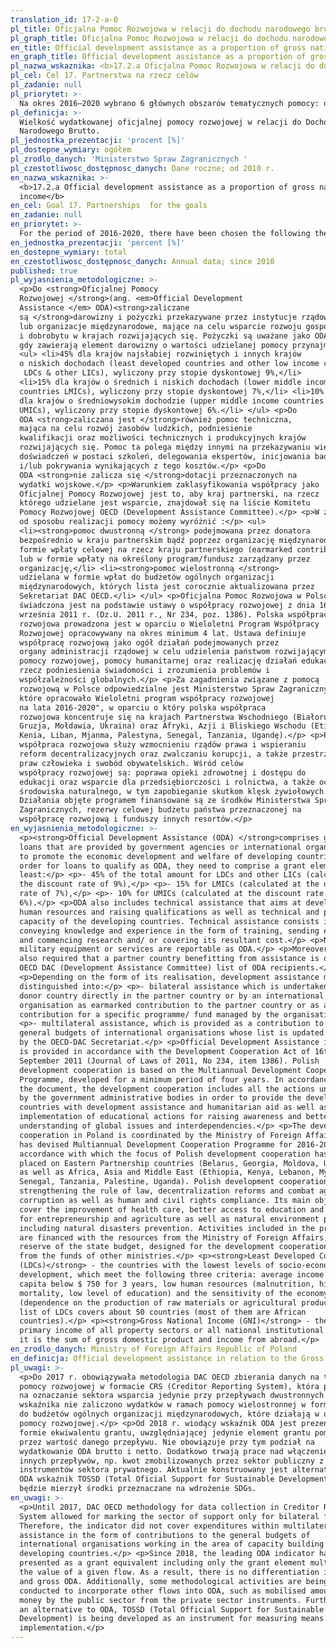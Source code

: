 ```yaml
---
translation_id: 17-2-a-0
pl_title: Oficjalna Pomoc Rozwojowa w relacji do dochodu narodowego brutto
pl_graph_title: Oficjalna Pomoc Rozwojowa w relacji do dochodu narodowego brutto
en_title: Official development assistance as a proportion of gross national income
en_graph_title: Official development assistance as a proportion of gross national income
pl_nazwa_wskaznika: <b>17.2.a Oficjalna Pomoc Rozwojowa w relacji do dochodu narodowego brutto</b>
pl_cel: Cel 17. Partnerstwa na rzecz celów
pl_zadanie: null
pl_priorytet: >-
  Na okres 2016–2020 wybrano 6 głównych obszarów tematycznych pomocy: dobre rządzenie, demokracja i prawa człowieka, kapitał ludzki, przedsiębiorczość i sektor prywatny, zrównoważone rolnictwo i rozwój obszarów wiejskich, ochrona środowiska
pl_definicja: >-
  Wielkość wydatkowanej oficjalnej pomocy rozwojowej w relacji do Dochodu
  Narodowego Brutto.
pl_jednostka_prezentacji: 'procent [%]'
pl_dostepne_wymiary: ogółem
pl_zrodlo_danych: 'Ministerstwo Spraw Zagranicznych '
pl_czestotliwosc_dostępnosc_danych: Dane roczne; od 2010 r.
en_nazwa_wskaznika: >-
  <b>17.2.a Official development assistance as a proportion of gross national
  income</b>
en_cel: Goal 17. Partnerships  for the goals
en_zadanie: null
en_priorytet: >-
  For the period of 2016-2020, there have been chosen the following thematic areas of assistance: good governance, democracy and human rights, human capital, entrepreneurship and private sector, sustainable development and development of rural areas, environmental protection
en_jednostka_prezentacji: 'percent [%]'
en_dostepne_wymiary: total
en_czestotliwosc_dostępnosc_danych: Annual data; since 2010
published: true
pl_wyjasnienia_metodologiczne: >-
  <p>Do <strong>Oficjalnej Pomocy
  Rozwojowej </strong>(ang. <em>Official Development
  Assistance </em> ODA)<strong>zaliczane
  są </strong>darowizny i pożyczki przekazywane przez instytucje rządowe
  lub organizacje międzynarodowe, mające na celu wsparcie rozwoju gospodarczego
  i dobrobytu w krajach rozwijających się. Pożyczki są uważane jako ODA wtedy,
  gdy zawierają element darowizny o wartości udzielanej pomocy przynajmniej:</p>
  <ul> <li>45% dla krajów najsłabiej rozwiniętych i innych krajów
  o niskich dochodach (least developed countries and other low income countires
   LDCs & other LICs), wyliczony przy stopie dyskontowej 9%,</li>
  <li>15% dla krajów o średnich i niskich dochodach (lower middle income
  countries LMICs), wyliczony przy stopie dyskontowej 7%,</li> <li>10%
  dla krajów o średniowysokim dochodzie (upper middle income countries
  UMICs), wyliczony przy stopie dyskontowej 6%.</li> </ul> <p>Do
  ODA <strong>zaliczana jest </strong>również pomoc techniczna,
  mająca na celu rozwój zasobów ludzkich, podniesienie
  kwalifikacji oraz możliwości technicznych i produkcyjnych krajów
  rozwijających się. Pomoc ta polega między innymi na przekazywaniu wiedzy i
  doświadczeń w postaci szkoleń, delegowania ekspertów, inicjowania badań
  i/lub pokrywania wynikających z tego kosztów.</p> <p>Do
  ODA <strong>nie zalicza się </strong>dotacji przeznaczonych na
  wydatki wojskowe.</p> <p>Warunkiem zaklasyfikowania współpracy jako
  Oficjalnej Pomocy Rozwojowej jest to, aby kraj partnerski, na rzecz
  którego udzielane jest wsparcie, znajdował się na liście Komitetu
  Pomocy Rozwojowej OECD (Development Assistance Committee).</p> <p>W zależności
  od sposobu realizacji pomocy możemy wyróżnić :</p> <ul>
  <li><strong>pomoc dwustronną </strong> podejmowana przez donatora
  bezpośrednio w kraju partnerskim bądź poprzez organizację międzynarodową w
  formie wpłaty celowej na rzecz kraju partnerskiego (earmarked contribution)
  lub w formie wpłaty na określony program/fundusz zarządzany przez
  organizację,</li> <li><strong>pomoc wielostronną </strong>
  udzielana w formie wpłat do budżetów ogólnych organizacji
  międzynarodowych, których lista jest corocznie aktualizowana przez
  Sekretariat DAC OECD.</li> </ul> <p>Oficjalna Pomoc Rozwojowa w Polsce
  świadczona jest na podstawie ustawy o współpracy rozwojowej z dnia 16
  września 2011 r. (Dz.U. 2011 r., Nr 234, poz. 1386). Polska współpraca
  rozwojowa prowadzona jest w oparciu o Wieloletni Program Współpracy
  Rozwojowej opracowywany na okres minimum 4 lat. Ustawa definiuje
  współpracę rozwojową jako ogół działań podejmowanych przez
  organy administracji rządowej w celu udzielenia państwom rozwijającym się
  pomocy rozwojowej, pomocy humanitarnej oraz realizację działań edukacyjnych na
  rzecz podniesienia świadomości i zrozumienia problemów i
  współzależności globalnych.</p> <p>Za zagadnienia związane z pomocą
  rozwojową w Polsce odpowiedzialne jest Ministerstwo Spraw Zagranicznych,
  które opracowało Wieloletni program współpracy rozwojowej
  na lata 2016-2020", w oparciu o który polska współpraca
  rozwojowa koncentruje się na krajach Partnerstwa Wschodniego (Białoruś,
  Gruzja, Mołdawia, Ukraina) oraz Afryki, Azji i Bliskiego Wschodu (Etiopia,
  Kenia, Liban, Mjanma, Palestyna, Senegal, Tanzania, Ugandę).</p> <p>Polska
  współpraca rozwojowa służy wzmocnieniu rządów prawa i wspieraniu
  reform decentralizacyjnych oraz zwalczaniu korupcji, a także przestrzeganiu
  praw człowieka i swobód obywatelskich. Wśród celów
  współpracy rozwojowej są: poprawa opieki zdrowotnej i dostępu do
  edukacji oraz wsparcie dla przedsiębiorczości i rolnictwa, a także ochrona
  środowiska naturalnego, w tym zapobieganie skutkom klęsk żywiołowych.
  Działania objęte programem finansowane są ze środków Ministerstwa Spraw
  Zagranicznych, rezerwy celowej budżetu państwa przeznaczonej na
  współpracę rozwojową i funduszy innych resortów.</p>
en_wyjasnienia_metodologiczne: >-
  <p><strong>Official Development Assistance (ODA) </strong>comprises grants and
  loans that are provided by government agencies or international organizations
  to promote the economic development and welfare of developing countries. In
  order for loans to qualify as ODA, they need to comprise a grant element of at
  least:</p> <p>- 45% of the total amount for LDCs and other LICs (calculated at
  the discount rate of 9%),</p> <p>- 15% for LMICs (calculated at the discount
  rate of 7%),</p> <p>- 10% for UMICs (calculated at the discount rate of
  6%).</p> <p>ODA also includes technical assistance that aims at developing
  human resources and raising qualifications as well as technical and productive
  capacity of the developing countries. Technical assistance consists in, i. a.,
  conveying knowledge and experience in the form of training, sending experts
  and commencing research and/ or covering its resultant cost.</p> <p>No
  military equipment or services are reportable as ODA.</p> <p>Moreover, it is
  also required that a partner country benefitting from assistance is on the
  OECD DAC (Development Assistance Committee) list of ODA recipients.</p>
  <p>Depending on the form of its realisation, development assistance might be
  distinguished into:</p> <p>- bilateral assistance which is undertaken by the
  donor country directly in the partner country or by an international
  organisation as earmarked contribution to the partner country or as a
  contribution for a specific programme/ fund managed by the organisation,</p>
  <p>- multilateral assistance, which is provided as a contribution to the
  general budgets of international organisations whose list is updated annually
  by the OECD-DAC Secretariat.</p> <p>Official Development Assistance in Poland
  is provided in accordance with the Development Cooperation Act of 16th
  September 2011 (Journal of Laws of 2011, No 234, item 1386). Polish
  development cooperation is based on the Multiannual Development Cooperation
  Programme, developed for a minimum period of four years. In accordance with
  the document, the development cooperation includes all the actions undertaken
  by the government administrative bodies in order to provide the developing
  countries with development assistance and humanitarian aid as well as the
  implementation of educational actions for raising awareness and better
  understanding of global issues and interdependencies.</p> <p>The development
  cooperation in Poland is coordinated by the Ministry of Foreign Affairs that
  has devised Multiannual Development Cooperation Programme for 2016-2020 in
  accordance with which the focus of Polish development cooperation has been
  placed on Eastern Partnership countries (Belarus, Georgia, Moldova, Ukraine)
  as well as Africa, Asia and Middle East (Ethiopia, Kenya, Lebanon, Myanmar,
  Senegal, Tanzania, Palestine, Uganda). Polish development cooperation supports
  strengthening the rule of law, decentralization reforms and combat against
  corruption as well as human and civil rights compliance. Its main objectives
  cover the improvement of health care, better access to education and support
  for entrepreneurship and agriculture as well as natural environment protection
  including natural disasters prevention. Activities included in the programme
  are financed with the resources from the Ministry of Foreign Affairs, target
  reserve of the state budget, designed for the development cooperation, and
  from the funds of other ministries.</p> <p><strong>Least Developed Countries
  (LDCs)</strong> - the countries with the lowest levels of socio-economic
  development, which meet the following three criteria: average income per
  capita below $ 750 for 3 years, low human resources (malnutrition, high
  mortality, low level of education) and the sensitivity of the economy
  (dependence on the production of raw materials or agricultural products). The
  list of LDCs covers about 50 countries (most of them are African
  countries).</p> <p><strong>Gross National Income (GNI)</strong> - the gross
  primary income of all property sectors or all national institutional sectors
  it is the sum of gross domestic product and income from abroad.</p>
en_zrodlo_danych: Ministry of Foreign Affairs Republic of Poland
en_definicja: Official development assistance in relation to the Gross National Income.
pl_uwagi: >-
  <p>Do 2017 r. obowiązywała metodologia DAC OECD zbierania danych na temat
  pomocy rozwojowej w formacie CRS (Creditor Reporting System), która pozwalała
  na oznaczanie sektora wsparcia jedynie przy przepływach dwustronnych. Do
  wskaźnika nie zaliczono wydatków w ramach pomocy wielostronnej w formie wpłat
  do budżetów ogólnych organizacji międzynarodowych, które działają w obszarze
  pomocy rozwojowej.</p> <p>Od 2018 r. wiodący wskaźnik ODA jest prezentowany w
  formie ekwiwalentu grantu, uwzględniającej jedynie element grantu pomnożony
  przez wartość danego przepływu. Nie obowiązuje przy tym podział na
  wydatkowanie ODA brutto i netto. Dodatkowo trwają prace nad włączeniem do ODA
  innych przepływów, np. kwot zmobilizowanych przez sektor publiczny z
  instrumentów sektora prywatnego. Aktualnie konstruowany jest alternatywny do
  ODA wskaźnik TOSSD (Total Oficial Support for Sustainable Development), który
  będzie mierzył środki przeznaczane na wdrożenie SDGs.
en_uwagi: >-
  <p>Until 2017, DAC OECD methodology for data collection in Creditor Reporting
  System allowed for marking the sector of support only for bilateral flows.
  Therefore, the indicator did not cover expenditures within multilateral
  assistance in the form of contributions to the general budgets of
  international organisations working in the area of capacity building in
  developing countries.</p> <p>Since 2018, the leading ODA indicator has been
  presented as a grant equivalent including only the grant element multiplied by
  the value of a given flow. As a result, there is no differentiation into net
  and gross ODA. Additionally, some methodological activities are being
  conducted to incorporate other flows into ODA, such as mobilised amount of
  money by the public sector from the private sector instruments. Furthermore,
  an alternative to ODA, TOSSD (Total Official Support for Sustainable
  Development) is being developed as an instrument for measuring means for SDGs
  implementation.</p>
---
```

